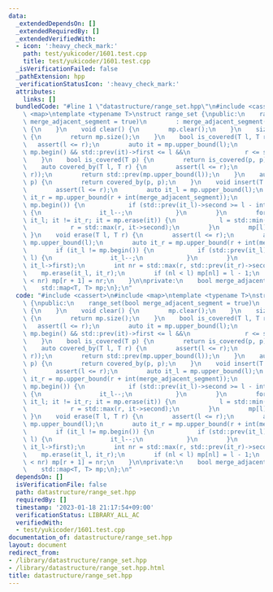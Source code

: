 ```yaml
---
data:
  _extendedDependsOn: []
  _extendedRequiredBy: []
  _extendedVerifiedWith:
  - icon: ':heavy_check_mark:'
    path: test/yukicoder/1601.test.cpp
    title: test/yukicoder/1601.test.cpp
  _isVerificationFailed: false
  _pathExtension: hpp
  _verificationStatusIcon: ':heavy_check_mark:'
  attributes:
    links: []
  bundledCode: "#line 1 \"datastructure/range_set.hpp\"\n#include <cassert>\n#include\
    \ <map>\ntemplate <typename T>\nstruct range_set {\npublic:\n    range_set(bool\
    \ merge_adjacent_segment = true)\n        : merge_adjacent_segment(merge_adjacent_segment)\
    \ {\n    }\n    void clear() {\n        mp.clear();\n    }\n    size_t size()\
    \ {\n        return mp.size();\n    }\n    bool is_covered(T l, T r) {\n     \
    \   assert(l <= r);\n        auto it = mp.upper_bound(l);\n        return it !=\
    \ mp.begin() && std::prev(it)->first <= l &&\n               r <= std::prev(it)->second;\n\
    \    }\n    bool is_covered(T p) {\n        return is_covered(p, p);\n    }\n\
    \    auto covered_by(T l, T r) {\n        assert(l <= r);\n        assert(is_covered(l,\
    \ r));\n        return std::prev(mp.upper_bound(l));\n    }\n    auto covered_by(T\
    \ p) {\n        return covered_by(p, p);\n    }\n    void insert(T l, T r) {\n\
    \        assert(l <= r);\n        auto it_l = mp.upper_bound(l);\n        auto\
    \ it_r = mp.upper_bound(r + int(merge_adjacent_segment));\n        if (it_l !=\
    \ mp.begin()) {\n            if (std::prev(it_l)->second >= l - int(merge_adjacent_segment))\
    \ {\n                it_l--;\n            }\n        }\n        for (auto it =\
    \ it_l; it != it_r; it = mp.erase(it)) {\n            l = std::min(l, it->first);\n\
    \            r = std::max(r, it->second);\n        }\n        mp[l] = r;\n   \
    \ }\n    void erase(T l, T r) {\n        assert(l <= r);\n        auto it_l =\
    \ mp.upper_bound(l);\n        auto it_r = mp.upper_bound(r + int(merge_adjacent_segment));\n\
    \        if (it_l != mp.begin()) {\n            if (std::prev(it_l)->second >=\
    \ l) {\n                it_l--;\n            }\n        }\n        int nl = std::min(l,\
    \ it_l->first);\n        int nr = std::max(r, std::prev(it_r)->second);\n    \
    \    mp.erase(it_l, it_r);\n        if (nl < l) mp[nl] = l - 1;\n        if (r\
    \ < nr) mp[r + 1] = nr;\n    }\n\nprivate:\n    bool merge_adjacent_segment;\n\
    \    std::map<T, T> mp;\n};\n"
  code: "#include <cassert>\n#include <map>\ntemplate <typename T>\nstruct range_set\
    \ {\npublic:\n    range_set(bool merge_adjacent_segment = true)\n        : merge_adjacent_segment(merge_adjacent_segment)\
    \ {\n    }\n    void clear() {\n        mp.clear();\n    }\n    size_t size()\
    \ {\n        return mp.size();\n    }\n    bool is_covered(T l, T r) {\n     \
    \   assert(l <= r);\n        auto it = mp.upper_bound(l);\n        return it !=\
    \ mp.begin() && std::prev(it)->first <= l &&\n               r <= std::prev(it)->second;\n\
    \    }\n    bool is_covered(T p) {\n        return is_covered(p, p);\n    }\n\
    \    auto covered_by(T l, T r) {\n        assert(l <= r);\n        assert(is_covered(l,\
    \ r));\n        return std::prev(mp.upper_bound(l));\n    }\n    auto covered_by(T\
    \ p) {\n        return covered_by(p, p);\n    }\n    void insert(T l, T r) {\n\
    \        assert(l <= r);\n        auto it_l = mp.upper_bound(l);\n        auto\
    \ it_r = mp.upper_bound(r + int(merge_adjacent_segment));\n        if (it_l !=\
    \ mp.begin()) {\n            if (std::prev(it_l)->second >= l - int(merge_adjacent_segment))\
    \ {\n                it_l--;\n            }\n        }\n        for (auto it =\
    \ it_l; it != it_r; it = mp.erase(it)) {\n            l = std::min(l, it->first);\n\
    \            r = std::max(r, it->second);\n        }\n        mp[l] = r;\n   \
    \ }\n    void erase(T l, T r) {\n        assert(l <= r);\n        auto it_l =\
    \ mp.upper_bound(l);\n        auto it_r = mp.upper_bound(r + int(merge_adjacent_segment));\n\
    \        if (it_l != mp.begin()) {\n            if (std::prev(it_l)->second >=\
    \ l) {\n                it_l--;\n            }\n        }\n        int nl = std::min(l,\
    \ it_l->first);\n        int nr = std::max(r, std::prev(it_r)->second);\n    \
    \    mp.erase(it_l, it_r);\n        if (nl < l) mp[nl] = l - 1;\n        if (r\
    \ < nr) mp[r + 1] = nr;\n    }\n\nprivate:\n    bool merge_adjacent_segment;\n\
    \    std::map<T, T> mp;\n};\n"
  dependsOn: []
  isVerificationFile: false
  path: datastructure/range_set.hpp
  requiredBy: []
  timestamp: '2023-01-18 21:17:54+09:00'
  verificationStatus: LIBRARY_ALL_AC
  verifiedWith:
  - test/yukicoder/1601.test.cpp
documentation_of: datastructure/range_set.hpp
layout: document
redirect_from:
- /library/datastructure/range_set.hpp
- /library/datastructure/range_set.hpp.html
title: datastructure/range_set.hpp
---
```

